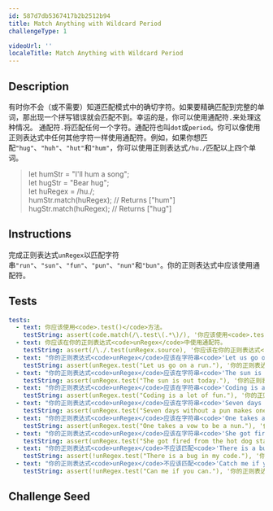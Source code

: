 ```yaml
---
id: 587d7db5367417b2b2512b94
title: Match Anything with Wildcard Period
challengeType: 1

videoUrl: ''
localeTitle: Match Anything with Wildcard Period
---
```


## Description
<section id='description'>
有时你不会（或不需要）知道匹配模式中的确切字符。如果要精确匹配到完整的单词，那出现一个拼写错误就会匹配不到。幸运的是，你可以使用通配符<code>.</code>来处理这种情况。
通配符<code>.</code>将匹配任何一个字符。通配符也叫<code>dot</code>或<code>period</code>。你可以像使用正则表达式中任何其他字符一样使用通配符。例如，如果你想匹配<code>"hug"</code>、<code>"huh"</code>、<code>"hut"</code>和<code>"hum"</code>，你可以使用正则表达式<code>/hu./</code>匹配以上四个单词。
<blockquote>let humStr = "I'll hum a song";<br>let hugStr = "Bear hug";<br>let huRegex = /hu./;<br>humStr.match(huRegex); // Returns ["hum"]<br>hugStr.match(huRegex); // Returns ["hug"]</blockquote>
</section>

## Instructions
<section id='instructions'>
完成正则表达式<code>unRegex</code>以匹配字符串<code>"run"</code>、<code>"sun"</code>、<code>"fun"</code>、<code>"pun"</code>、<code>"nun"</code>和<code>"bun"</code>。你的正则表达式中应该使用通配符。
</section>

## Tests
<section id='tests'>

```yml
tests:
  - text: 你应该使用<code>.test()</code>方法。
    testString: assert(code.match(/\.test\(.*\)/), '你应该使用<code>.test()</code>方法。');
  - text: 你应该在你的正则表达式<code>unRegex</code>中使用通配符。
    testString: assert(/\./.test(unRegex.source), '你应该在你的正则表达式<code>unRegex</code>中使用通配符。');
  - text: "你的正则表达式<code>unRegex</code>应该在字符串<code>'Let us go on a run.'</code>中匹配到<code>'run'</code>单词。"
    testString: assert(unRegex.test("Let us go on a run."), '你的正则表达式<code>unRegex</code>应该在字符串<code>"Let us go on a run."</code>中匹配到<code>"run"</code>单词。');
  - text: "你的正则表达式<code>unRegex</code>应该在字符串<code>'The sun is out today.'</code>中匹配到<code>'sun'</code>单词。"
    testString: assert(unRegex.test("The sun is out today."), '你的正则表达式<code>unRegex</code>应该在字符串<code>"The sun is out today."</code>中匹配到<code>"sun"</code>单词。');
  - text: "你的正则表达式<code>unRegex</code>应该在字符串<code>'Coding is a lot of fun.'</code>中匹配到<code>'fun'</code>单词。"
    testString: assert(unRegex.test("Coding is a lot of fun."), '你的正则表达式<code>unRegex</code>应该在字符串<code>"Coding is a lot of fun."</code>中匹配到<code>"fun"</code>单词。');
  - text: "你的正则表达式<code>unRegex</code>应该在字符串<code>'Seven days without a pun makes one weak.'</code>中匹配到<code>'pun'</code>单词。"
    testString: assert(unRegex.test("Seven days without a pun makes one weak."), '你的正则表达式<code>unRegex</code>应该在字符串<code>"Seven days without a pun makes one weak."</code>中匹配到<code>"pun"</code>单词。');
  - text: "你的正则表达式<code>unRegex</code>应该在字符串<code>'One takes a vow to be a nun.'</code>中匹配到<code>'nun'</code>单词。"
    testString: assert(unRegex.test("One takes a vow to be a nun."), '你的正则表达式<code>unRegex</code>应该在字符串<code>"One takes a vow to be a nun."</code>中匹配到<code>"nun"</code>单词。');
  - text: "你的正则表达式<code>unRegex</code>应该在字符串<code>'She got fired from the hot dog stand for putting her hair in a bun.'</code>中匹配到<code>'bun'</code>单词。"
    testString: assert(unRegex.test("She got fired from the hot dog stand for putting her hair in a bun."), '你的正则表达式<code>unRegex</code>应该在字符串<code>"She got fired from the hot dog stand for putting her hair in a bun."</code>中匹配到<code>"bun"</code>单词。');
  - text: "你的正则表达式<code>unRegex</code>不应该匹配<code>'There is a bug in my code.'</code>。"
    testString: assert(!unRegex.test("There is a bug in my code."), '你的正则表达式<code>unRegex</code>不应该匹配<code>"There is a bug in my code."</code>。');
  - text: "你的正则表达式<code>unRegex</code>不应该匹配<code>'Catch me if you can.'</code>。"
    testString: assert(!unRegex.test("Can me if you can."), '你的正则表达式<code>unRegex</code>不应该匹配<code>"Catch me if you can."</code>。');

```

</section>

## Challenge Seed
<section id='challengeSeed'>















</section>

              